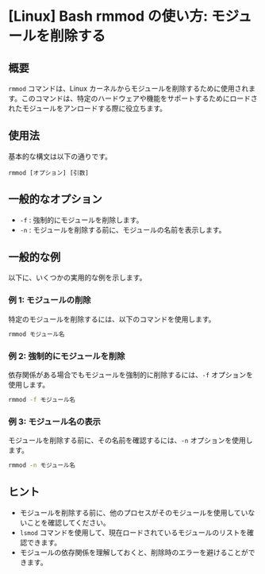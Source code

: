 # [Linux] Bash rmmod の使い方: モジュールを削除する

## 概要
`rmmod` コマンドは、Linux カーネルからモジュールを削除するために使用されます。このコマンドは、特定のハードウェアや機能をサポートするためにロードされたモジュールをアンロードする際に役立ちます。

## 使用法
基本的な構文は以下の通りです。

```
rmmod [オプション] [引数]
```

## 一般的なオプション
- `-f` : 強制的にモジュールを削除します。
- `-n` : モジュールを削除する前に、モジュールの名前を表示します。

## 一般的な例
以下に、いくつかの実用的な例を示します。

### 例 1: モジュールの削除
特定のモジュールを削除するには、以下のコマンドを使用します。

```bash
rmmod モジュール名
```

### 例 2: 強制的にモジュールを削除
依存関係がある場合でもモジュールを強制的に削除するには、`-f` オプションを使用します。

```bash
rmmod -f モジュール名
```

### 例 3: モジュール名の表示
モジュールを削除する前に、その名前を確認するには、`-n` オプションを使用します。

```bash
rmmod -n モジュール名
```

## ヒント
- モジュールを削除する前に、他のプロセスがそのモジュールを使用していないことを確認してください。
- `lsmod` コマンドを使用して、現在ロードされているモジュールのリストを確認できます。
- モジュールの依存関係を理解しておくと、削除時のエラーを避けることができます。